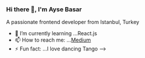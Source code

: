### Hi there 👋, I'm Ayse Basar

A passionate frontend developer from Istanbul, Turkey

- 🌱 I’m currently learning ...React.js
- 📫 How to reach me: ...[Medium](https://medium.com/@aysebasar)
- ⚡ Fun fact: ...I love dancing Tango
-->
